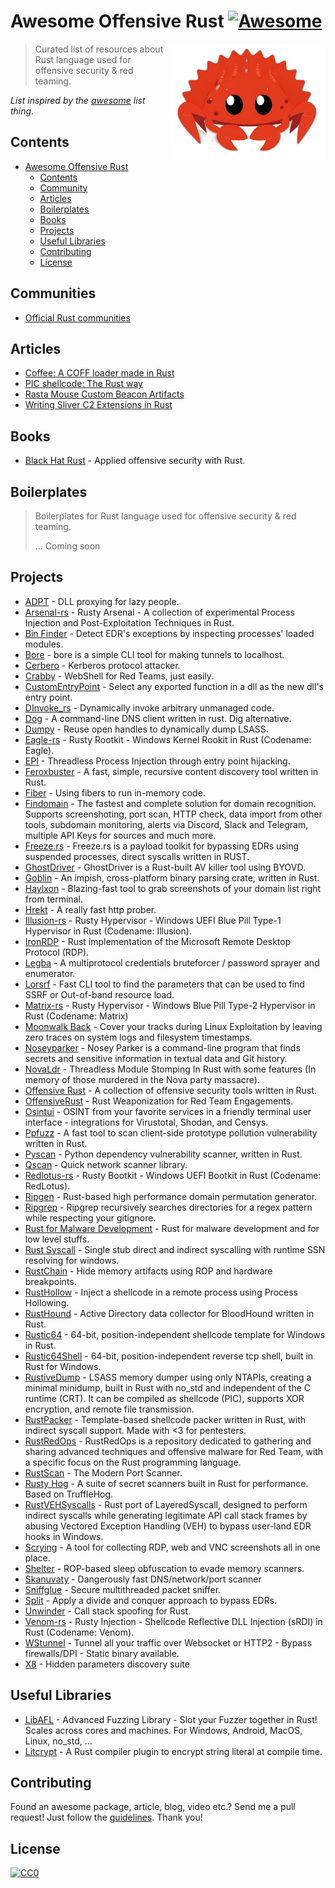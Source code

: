 # Awesome Offensive Rust [![Awesome](https://cdn.rawgit.com/sindresorhus/awesome/d7305f38d29fed78fa85652e3a63e154dd8e8829/media/badge.svg)](https://github.com/sindresorhus/awesome)

<img src="https://github.com/ebalo55/crabby/raw/main/.assets/crab.png" align="right" width="250">

> Curated list of resources about Rust language used for offensive security & red teaming.

_List inspired by the [awesome](https://github.com/sindresorhus/awesome) list thing._

## Contents

- [Awesome Offensive Rust](#awesome-offensive-rust-)
  - [Contents](#contents)
  - [Community](#communities)
  - [Articles](#articles)
  - [Boilerplates](#boilerplates)
  - [Books](#books)
  - [Projects](#projects)
  - [Useful Libraries](#useful-libraries)
  - [Contributing](#contributing)
  - [License](#license)

## Communities

- [Official Rust communities](https://www.rust-lang.org/community)

## Articles

- [Coffee: A COFF loader made in Rust](https://labs.hakaioffsec.com/coffee-a-coff-loader-made-in-rust/)
- [PIC shellcode: The Rust way](https://medium.com/purple-team/pic-shellcode-the-rust-way-4f629fb56009)
- [Rasta Mouse Custom Beacon Artifacts](https://rastamouse.me/custom-beacon-artifacts/)
- [Writing Sliver C2 Extensions in Rust](https://blog.paradoxis.nl/writing-sliver-c2-extensions-in-rust-a95f620266de)

## Books

- [Black Hat Rust](https://github.com/skerkour/black-hat-rust) - Applied offensive security with Rust.

## Boilerplates

> Boilerplates for Rust language used for offensive security & red teaming.
>
> ... Coming soon

## Projects

- [ADPT](https://github.com/Kudaes/ADPT) - DLL proxying for lazy people.
- [Arsenal-rs](https://github.com/memN0ps/arsenal-rs) - Rusty Arsenal - A collection of experimental Process Injection and Post-Exploitation Techniques in Rust.
- [Bin Finder](https://github.com/Kudaes/Bin-Finder) - Detect EDR's exceptions by inspecting processes' loaded modules.
- [Bore](https://github.com/ekzhang/bore) - bore is a simple CLI tool for making tunnels to localhost.
- [Cerbero](https://github.com/zer1t0/cerbero) - Kerberos protocol attacker.
- [Crabby](https://github.com/ebalo55/crabby) - WebShell for Red Teams, just easily.
- [CustomEntryPoint](https://github.com/Kudaes/CustomEntryPoint) - Select any exported function in a dll as the new dll's entry point.
- [DInvoke_rs](https://github.com/Kudaes/DInvoke_rs) - Dynamically invoke arbitrary unmanaged code.
- [Dog](https://github.com/ogham/dog) - A command-line DNS client written in rust. Dig alternative.
- [Dumpy](https://github.com/Kudaes/Dumpy) - Reuse open handles to dynamically dump LSASS.
- [Eagle-rs](https://github.com/memN0ps/eagle-rs) - Rusty Rootkit - Windows Kernel Rookit in Rust (Codename: Eagle).
- [EPI](https://github.com/Kudaes/EPI) - Threadless Process Injection through entry point hijacking.
- [Feroxbuster](https://github.com/epi052/feroxbuster) - A fast, simple, recursive content discovery tool written in Rust.
- [Fiber](https://github.com/Kudaes/Fiber) - Using fibers to run in-memory code.
- [Findomain](https://github.com/Findomain/Findomain) - The fastest and complete solution for domain recognition. Supports screenshoting, port scan, HTTP check, data import from other tools, subdomain monitoring, alerts via Discord, Slack and Telegram, multiple API Keys for sources and much more.
- [Freeze.rs](https://github.com/optiv/Freeze.rs) - Freeze.rs is a payload toolkit for bypassing EDRs using suspended processes, direct syscalls written in RUST.
- [GhostDriver](https://github.com/BlackSnufkin/GhostDriver) - GhostDriver is a Rust-built AV killer tool using BYOVD.
- [Goblin](https://github.com/m4b/goblin) - An impish, cross-platform binary parsing crate, written in Rust.
- [Haylxon](https://github.com/pwnwriter/haylxon) - Blazing-fast tool to grab screenshots of your domain list right from terminal.
- [Hrekt](https://github.com/ethicalhackingplayground/hrekt) - A really fast http prober.
- [Illusion-rs](https://github.com/memN0ps/illusion-rs) - Rusty Hypervisor - Windows UEFI Blue Pill Type-1 Hypervisor in Rust (Codename: Illusion).
- [IronRDP](https://github.com/Devolutions/IronRDP) - Rust implementation of the Microsoft Remote Desktop Protocol (RDP).
- [Legba](https://github.com/evilsocket/legba) - A multiprotocol credentials bruteforcer / password sprayer and enumerator.
- [Lorsrf](https://github.com/knassar702/lorsrf) - Fast CLI tool to find the parameters that can be used to find SSRF or Out-of-band resource load.
- [Matrix-rs](https://github.com/memN0ps/matrix-rs) - Rusty Hypervisor - Windows Blue Pill Type-2 Hypervisor in Rust (Codename: Matrix)
- [Moonwalk Back](https://github.com/Aditya-dom/moonwalk-back) - Cover your tracks during Linux Exploitation by leaving zero traces on system logs and filesystem timestamps.
- [Noseyparker](https://github.com/praetorian-inc/noseyparker) - Nosey Parker is a command-line program that finds secrets and sensitive information in textual data and Git history.
- [NovaLdr](https://github.com/BlackSnufkin/NovaLdr.git) - Threadless Module Stomping In Rust with some features (In memory of those murdered in the Nova party massacre).
- [Offensive Rust](https://github.com/winsecurity/Offensive-Rust) - A collection of offensive security tools written in Rust.
- [OffensiveRust](https://github.com/trickster0/OffensiveRust) - Rust Weaponization for Red Team Engagements.
- [Osintui](https://github.com/wssheldon/osintui) - OSINT from your favorite services in a friendly terminal user interface - integrations for Virustotal, Shodan, and Censys.
- [Ppfuzz](https://github.com/dwisiswant0/ppfuzz) - A fast tool to scan client-side prototype pollution vulnerability written in Rust.
- [Pyscan](https://github.com/aswinnnn/pyscan) - Python dependency vulnerability scanner, written in Rust.
- [Qscan](https://github.com/0xor0ne/qscan) - Quick network scanner library.
- [Redlotus-rs](https://github.com/memN0ps/redlotus-rs) - Rusty Bootkit - Windows UEFI Bootkit in Rust (Codename: RedLotus).
- [Ripgen](https://github.com/resyncgg/ripgen) - Rust-based high performance domain permutation generator.
- [Ripgrep](https://github.com/BurntSushi/ripgrep) - Ripgrep recursively searches directories for a regex pattern while respecting your gitignore.
- [Rust for Malware Development](https://github.com/Whitecat18/Rust-for-Malware-Development) - Rust for malware development and for low level stuffs.
- [Rust Syscall](https://github.com/janoglezcampos/rust_syscalls) - Single stub direct and indirect syscalling with runtime SSN resolving for windows.
- [RustChain](https://github.com/Kudaes/RustChain) - Hide memory artifacts using ROP and hardware breakpoints.
- [RustHollow](https://github.com/Kudaes/RustHollow) - Inject a shellcode in a remote process using Process Hollowing.
- [RustHound](https://github.com/NH-RED-TEAM/RustHound) - Active Directory data collector for BloodHound written in Rust.
- [Rustic64](https://github.com/safedv/Rustic64) - 64-bit, position-independent shellcode template for Windows in Rust.
- [Rustic64Shell](https://github.com/safedv/Rustic64Shell) - 64-bit, position-independent reverse tcp shell, built in Rust for Windows.
- [RustiveDump](https://github.com/safedv/RustiveDump) - LSASS memory dumper using only NTAPIs, creating a minimal minidump, built in Rust with no_std and independent of the C runtime (CRT). It can be compiled as shellcode (PIC), supports XOR encryption, and remote file transmission.
- [RustPacker](https://github.com/Nariod/RustPacker) - Template-based shellcode packer written in Rust, with indirect syscall support. Made with <3 for pentesters.
- [RustRedOps](https://github.com/joaoviictorti/RustRedOps) - RustRedOps is a repository dedicated to gathering and sharing advanced techniques and offensive malware for Red Team, with a specific focus on the Rust programming language.
- [RustScan](https://github.com/RustScan/RustScan) - The Modern Port Scanner.
- [Rusty Hog](https://github.com/newrelic/rusty-hog) - A suite of secret scanners built in Rust for performance. Based on TruffleHog.
- [RustVEHSyscalls](https://github.com/safedv/RustVEHSyscalls) - Rust port of LayeredSyscall, designed to perform indirect syscalls while generating legitimate API call stack frames by abusing Vectored Exception Handling (VEH) to bypass user-land EDR hooks in Windows.
- [Scrying](https://github.com/nccgroup/scrying) - A tool for collecting RDP, web and VNC screenshots all in one place.
- [Shelter](https://github.com/Kudaes/Shelter) - ROP-based sleep obfuscation to evade memory scanners.
- [Skanuvaty](https://github.com/Esc4iCEscEsc/skanuvaty) - Dangerously fast DNS/network/port scanner
- [Sniffglue](https://github.com/kpcyrd/sniffglue) - Secure multithreaded packet sniffer.
- [Split](https://github.com/Kudaes/Split) - Apply a divide and conquer approach to bypass EDRs.
- [Unwinder](https://github.com/Kudaes/Unwinder) - Call stack spoofing for Rust.
- [Venom-rs](https://github.com/memN0ps/venom-rs) - Rusty Injection - Shellcode Reflective DLL Injection (sRDI) in Rust (Codename: Venom).
- [WStunnel](https://github.com/erebe/wstunnel) - Tunnel all your traffic over Websocket or HTTP2 - Bypass firewalls/DPI - Static binary available.
- [X8](https://github.com/Sh1Yo/x8) - Hidden parameters discovery suite

## Useful Libraries

- [LibAFL](https://github.com/AFLplusplus/LibAFL) - Advanced Fuzzing Library - Slot your Fuzzer together in Rust! Scales across cores and machines. For Windows, Android, MacOS, Linux, no_std, ...
- [Litcrypt](https://github.com/anvie/litcrypt.rs) - A Rust compiler plugin to encrypt string literal at compile time.

## Contributing

Found an awesome package, article, blog, video etc.? Send me a pull request! Just follow the [guidelines](/CONTRIBUTING.md). Thank you!

## License

[![CC0](http://mirrors.creativecommons.org/presskit/buttons/88x31/svg/cc-zero.svg)](http://creativecommons.org/publicdomain/zero/1.0/)
